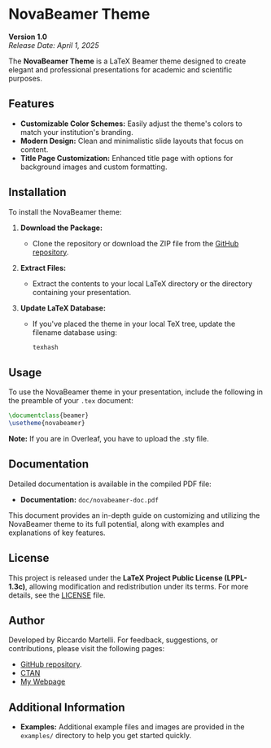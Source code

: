 # NovaBeamer Theme

**Version 1.0**  
*Release Date: April 1, 2025*

The **NovaBeamer Theme** is a LaTeX Beamer theme designed to create elegant and professional presentations for academic and scientific purposes.

## Features

- **Customizable Color Schemes:** Easily adjust the theme's colors to match your institution's branding.
- **Modern Design:** Clean and minimalistic slide layouts that focus on content.
- **Title Page Customization:** Enhanced title page with options for background images and custom formatting.

## Installation

To install the NovaBeamer theme:

1. **Download the Package:**
   - Clone the repository or download the ZIP file from the [GitHub repository](https://github.com/Riccardo-Martelli/NovaBeamer-Theme).

2. **Extract Files:**
   - Extract the contents to your local LaTeX directory or the directory containing your presentation.

3. **Update LaTeX Database:**
   - If you've placed the theme in your local TeX tree, update the filename database using:
     ```sh
     texhash
     ```

## Usage

To use the NovaBeamer theme in your presentation, include the following in the preamble of your `.tex` document:

```latex
\documentclass{beamer}
\usetheme{novabeamer}
```
**Note:** If you are in Overleaf, you have to upload the .sty file.

## Documentation

Detailed documentation is available in the compiled PDF file:
- **Documentation:** `doc/novabeamer-doc.pdf`

This document provides an in-depth guide on customizing and utilizing the NovaBeamer theme to its full potential, along with examples and explanations of key features.

## License

This project is released under the **LaTeX Project Public License (LPPL-1.3c)**, allowing modification and redistribution under its terms. For more details, see the [LICENSE](./LICENSE) file.

## Author

Developed by Riccardo Martelli. For feedback, suggestions, or contributions, please visit the following pages:
- [GitHub repository](https://github.com/Riccardo-Martelli/NovaBeamer-Theme).
- [CTAN](https://www.ctan.org/pkg/novabeamer-theme)
- [My Webpage](https://riccardo-martelli.github.io/.github.io/index.html)

## Additional Information

- **Examples:** Additional example files and images are provided in the `examples/` directory to help you get started quickly.


